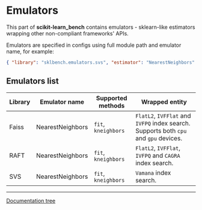 # Emulators

This part of **scikit-learn_bench** contains emulators - sklearn-like estimators wrapping other non-compliant frameworks' APIs.

Emulators are specified in configs using full module path and emulator name, for example:
```json
{ "library": "sklbench.emulators.svs", "estimator": "NearestNeighbors" }
```

## Emulators list

| Library | Emulator name | Supported methods | Wrapped entity |
| --- | --- | --- | --- |
| Faiss | NearestNeighbors | `fit`, `kneighbors` | `FlatL2`, `IVFFlat` and `IVFPQ` index search. Supports both `cpu` and `gpu` devices. |
| RAFT | NearestNeighbors | `fit`, `kneighbors` | `FlatL2`, `IVFFlat`, `IVFPQ` and `CAGRA` index search. |
| SVS | NearestNeighbors | `fit`, `kneighbors` | `Vamana` index search. |

---
[Documentation tree](../../README.md#-documentation)
